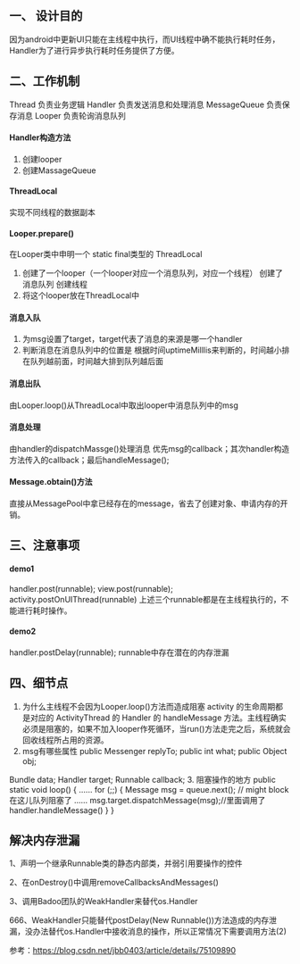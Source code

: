 ## 一、 设计目的
因为android中更新UI只能在主线程中执行，而UI线程中确不能执行耗时任务，Handler为了进行异步执行耗时任务提供了方便。

## 二、工作机制
Thread  负责业务逻辑
Handler  负责发送消息和处理消息
MessageQueue  负责保存消息
Looper  负责轮询消息队列

#### Handler构造方法
1. 创建looper
2. 创建MassageQueue

#### ThreadLocal
实现不同线程的数据副本

#### Looper.prepare()
在Looper类中申明一个 static final类型的 ThreadLocal<Looper>
1. 创建了一个looper（一个looper对应一个消息队列，对应一个线程）
   创建了消息队列
   创建线程
2. 将这个looper放在ThreadLocal中

#### 消息入队
1. 为msg设置了target，target代表了消息的来源是哪一个handler
2. 判断消息在消息队列中的位置是 根据时间uptimeMilllis来判断的，时间越小排在队列越前面，时间越大排到队列越后面
#### 消息出队
由Looper.loop()从ThreadLocal中取出looper中消息队列中的msg
#### 消息处理
由handler的dispatchMassge()处理消息
优先msg的callback；其次handler构造方法传入的callback；最后handleMessage();

#### Message.obtain()方法
直接从MessagePool中拿已经存在的message，省去了创建对象、申请内存的开销。

## 三、注意事项
#### demo1
handler.post(runnable);
view.post(runnable);
activity.postOnUIThread(runnable)
上述三个runnable都是在主线程执行的，不能进行耗时操作。

#### demo2
handler.postDelay(runnable);
runnable中存在潜在的内存泄漏

## 四、细节点
1. 为什么主线程不会因为Looper.loop()方法而造成阻塞
activity 的生命周期都是对应的 ActivityThread 的 Handler 的 handleMessage 方法。主线程确实必须是阻塞的，如果不加入looper作死循环，当run()方法走完之后，系统就会回收线程所占用的资源。
2. msg有哪些属性
public Messenger replyTo;
public int what;
public Object obj;

Bundle data;
Handler target;
Runnable callback;
3. 阻塞操作的地方
public static void loop() {
        ......
        for (;;) {
            Message msg = queue.next(); // might block  在这儿队列阻塞了
            ......
            msg.target.dispatchMessage(msg);//里面调用了handler.handleMessage()
        }
    }


## 解决内存泄漏
1、声明一个继承Runnable类的静态内部类，并弱引用要操作的控件

2、在onDestroy()中调用removeCallbacksAndMessages()

3、调用Badoo团队的WeakHandler来替代os.Handler

666、WeakHandler只能替代postDelay(New Runnable())方法造成的内存泄漏，没办法替代os.Handler中接收消息的操作，所以正常情况下需要调用方法(2)



参考：https://blog.csdn.net/jbb0403/article/details/75109890
